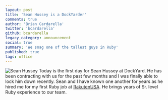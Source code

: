 ```yaml
---
layout: post
title: 'Sean Hussey is a DockYarder'
comments: true
author: 'Brian Cardarella'
twitter: 'bcardarella'
github: bcardarella
legacy_category: announcement
social: true
summary: 'We snag one of the tallest guys in Ruby'
published: true
tags: office
---
```


![Sean Hussey](https://i.imgur.com/SNr5ZrZ.png)
Today is the first day for Sean Hussey at DockYard. He has been
contracting with us for the past few months and I was finally able to
lock him down recently. Sean and I have known one another for years as
he hired me for my first Ruby job at
[RakutenUSA](http://global.rakuten.com/en/). He brings years of Sr.
level Ruby experience to our team.

